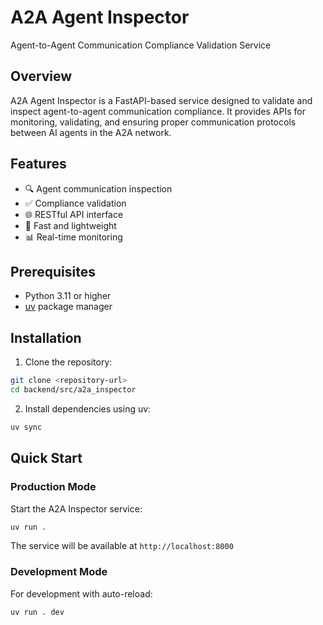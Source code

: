 # A2A Agent Inspector

Agent-to-Agent Communication Compliance Validation Service

## Overview

A2A Agent Inspector is a FastAPI-based service designed to validate and inspect agent-to-agent communication compliance. It provides APIs for monitoring, validating, and ensuring proper communication protocols between AI agents in the A2A network.

## Features

- 🔍 Agent communication inspection
- ✅ Compliance validation
- 🌐 RESTful API interface
- 🚀 Fast and lightweight
- 📊 Real-time monitoring

## Prerequisites

- Python 3.11 or higher
- [uv](https://docs.astral.sh/uv/) package manager

## Installation

1. Clone the repository:

```bash
git clone <repository-url>
cd backend/src/a2a_inspector
```

2. Install dependencies using uv:

```bash
uv sync
```

## Quick Start

### Production Mode

Start the A2A Inspector service:

```bash
uv run .
```

The service will be available at `http://localhost:8000`

### Development Mode

For development with auto-reload:

```bash
uv run . dev
```
